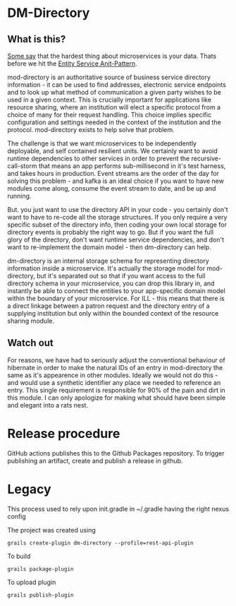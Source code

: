 # DM-Directory

## What is this?

[Some say](https://blog.christianposta.com/microservices/the-hardest-part-about-microservices-data/) that the hardest thing about microservices is your data. Thats before we hit the [Entity Service Anit-Pattern](https://www.michaelnygard.com/blog/2017/12/the-entity-service-antipattern/).

mod-directory is an authoritative source of business service directory information - it can be used to find addresses, electronic service endpoints and to look up what method of communication a given party wishes to be used in a given context. This is crucially important for applications like resource sharing, where an institution will elect a specific protocol from a choice of many for their request handling. This choice implies specific configuration and settings needed in the context of the institution and the protocol. mod-directory exists to help solve that problem.

The challenge is that we want microservices to be independently deployable, and self contained resilient units. We certainly want to avoid runtime dependencies to other services in order to prevent the recursive-call-storm that means an app performs sub-millisecond in it's test harness, and takes hours in production. Event streams are the order of the day for solving this problem - and kafka is an ideal choice if you want to have new modules come along, consume the event stream to date, and be up and running.

But. you just want to use the directory API in your code - you certainly don't want to have to re-code all the storage structures. If you only require a very specific subset of the directory info, then coding your own local storage for directory events is probably the right way to go. But if you want the full glory of the directory, don't want runtime service dependencies, and don't want to re-implement the domain model - then dm-directory can help.

dm-directory is an internal storage schema for representing directory information inside a microservice. It's actually the storage model for mod-directory, but it's separated out so that if you want access to the full directory schema in your microservice, you can drop this library in, and instantly be able to connect the entities to your app-specific domain model within the boundary of your microservice. For ILL - this means that there is a direct linkage between a patron request and the directory entry of a supplying institution but only within the bounded context of the resource sharing module.

## Watch out

For reasons, we have had to seriously adjust the conventional behaviour of hibernate in order to make the natural IDs of an entry in mod-directory the same as it's appearence in other modules. Ideally we would not do this - and would use a synthetic identifier any place we needed to reference an entry. This single requirement is responsible for 90% of the pain and dirt in this module. I can only apologize for making what should have been simple and elegant into a rats nest.

# Release procedure

GitHub actions publishes this to the Github Packages repository. To trigger publishing an artifact, create and publish a release in github.

# Legacy

This process used to rely upon init.gradle in ~/.gradle having the right nexus config

The project was created using

    grails create-plugin dm-directory --profile=rest-api-plugin


To build

    grails package-plugin


To upload plugin

    grails publish-plugin

